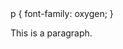 <!DOCTYPE html>
<html>
	<head>
		p {
		font-family: oxygen;
		}
		<title>macdowntwo</title>
	</head>
	<body>
		<p>This is a paragraph.</p>
	</body>
</html>